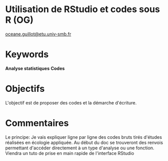 # Utilisation de RStudio et codes sous R (OG)

oceane.guillot@etu.univ-smb.fr

# Keywords
**Analyse statistiques**
**Codes**

# Objectifs

L'objectif est de proposer des codes et la démarche d'écriture.

# Commentaires

Le principe: Je vais expliquer ligne par ligne des codes bruts tirés d'études réalisées en écologie appliquée. Au début du doc se trouveront des renvois permettant d'accéder directement à un type d'analyse ou une fonction.
Viendra un tuto de prise en main rapide de l'interface RStudio


